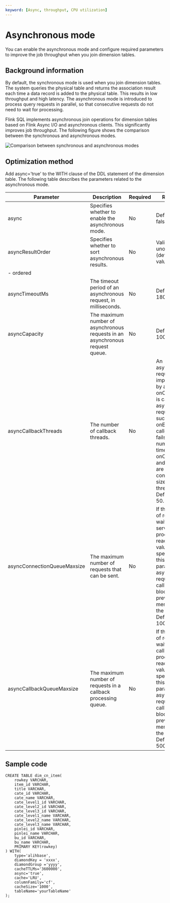 ```yaml
---
keyword: [Async, throughput, CPU utilization]
---
```


# Asynchronous mode

You can enable the asynchronous mode and configure required parameters to improve the job throughput when you join dimension tables.

## Background information

By default, the synchronous mode is used when you join dimension tables. The system queries the physical table and returns the association result each time a data record is added to the physical table. This results in low throughput and high latency. The asynchronous mode is introduced to process query requests in parallel, so that consecutive requests do not need to wait for processing.

Flink SQL implements asynchronous join operations for dimension tables based on Flink Async I/O and asynchronous clients. This significantly improves job throughput. The following figure shows the comparison between the synchronous and asynchronous modes.

![Comparison between synchronous and asynchronous modes](https://static-aliyun-doc.oss-cn-hangzhou.aliyuncs.com/assets/img/en-US/9366343061/p161580.png)

## Optimization method

Add async='true' to the WITH clause of the DDL statement of the dimension table. The following table describes the parameters related to the asynchronous mode.

|Parameter|Description|Required|Remarks|
|---------|-----------|--------|-------|
|async|Specifies whether to enable the asynchronous mode.|No|Default value: false.|
|asyncResultOrder|Specifies whether to sort asynchronous results.|No|Valid values:-   unordered \(default value\)
-   ordered |
|asyncTimeoutMs|The timeout period of an asynchronous request, in milliseconds.|No|Default value: 180000.|
|asyncCapacity|The maximum number of asynchronous requests in an asynchronous request queue.|No|Default value: 100.|
|asyncCallbackThreads|The number of callback threads.|No|An asynchronous request is implemented by a thread. onComplete is called if an asynchronous request succeeds and onError is called if it fails. The number of times onComplete and onError are called controls the size of the thread pool. Default value: 50.|
|asyncConnectionQueueMaxsize|The maximum number of requests that can be sent.|No|If the number of requests waiting for a server to process reaches the value specified by this parameter, asynchronous request calling is blocked to prevent out of memory of the client. Default value: 100.|
|asyncCallbackQueueMaxsize|The maximum number of requests in a callback processing queue.|No|If the number of requests waiting for callback processing reaches the value specified by this parameter, asynchronous request calling is blocked to prevent out of memory of the client. Default value: 500.|

## Sample code

```
CREATE TABLE dim_cn_item(
    rowkey VARCHAR,
    item_id VARCHAR,
    title VARCHAR,
    cate_id VARCHAR,
    cate_name VARCHAR,
    cate_level1_id VARCHAR,
    cate_level2_id VARCHAR,
    cate_level3_id VARCHAR,
    cate_level1_name VARCHAR,
    cate_level2_name VARCHAR,
    cate_level3_name VARCHAR,
    pinlei_id VARCHAR,
    pinlei_name VARCHAR,
    bu_id VARCHAR,
    bu_name VARCHAR,
    PRIMARY KEY(rowkey)
) WITH(
    type='alihbase',
    diamondKey = 'xxxx',
    diamondGroup ='yyyy',
    cacheTTLMs='3600000',
    async='true',
    cache='LRU',
    columnFamily='cf',
    cacheSize='1000',
    tableName='yourTableName'
);
```

